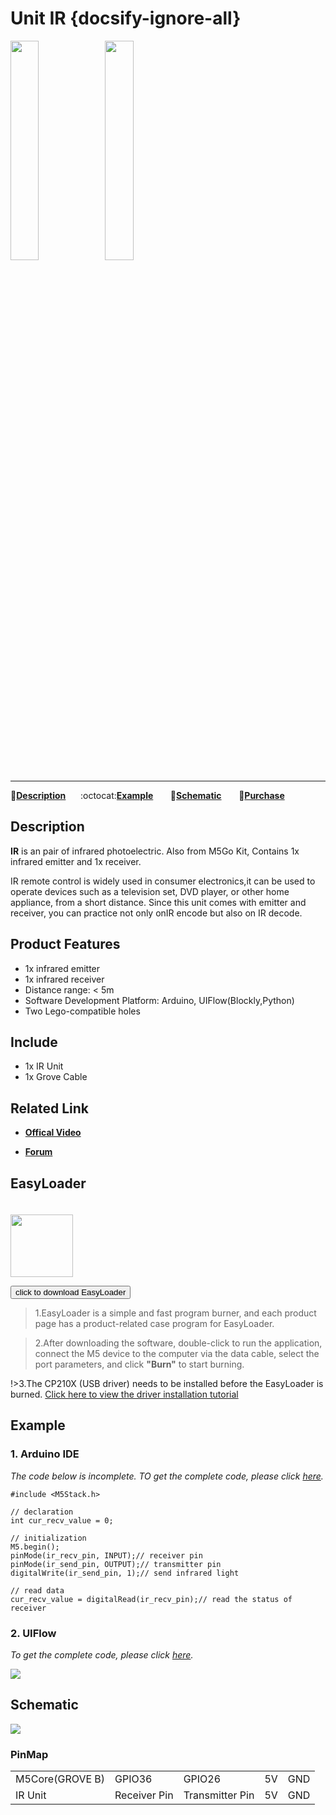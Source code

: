 # Unit IR {docsify-ignore-all}

<img src="assets/img/product_pics/unit/M5GO_Unit_ir.png" width="30%" height="30%"><img src="assets/img/product_pics/unit/unit_ir_grove_b.png" width="30%" height="30%">

***

:memo:**[Description](#Description)**&nbsp;&nbsp;&nbsp;&nbsp;&nbsp;&nbsp;:octocat:**[Example](#Example)**&nbsp;&nbsp;&nbsp;&nbsp;&nbsp;&nbsp; :electric_plug:**[Schematic](#Schematic)** &nbsp;&nbsp;&nbsp;&nbsp;&nbsp;&nbsp;🛒**[Purchase](https://www.aliexpress.com/store/product/M5Stack-Official-Mini-Infrared-Unit-IR-Remote-Reflective-Sensor-with-Receiver-and-Transmitter-GPIO-GROVE-Connector/3226069_32933215001.html?spm=a2g1y.12024536.productList_5885013.subject_20)**

## Description

**IR** is an pair of infrared photoelectric. Also from M5Go Kit, Contains 1x infrared emitter and 1x receiver.

IR remote control is widely used in consumer electronics,it can be used to operate devices such as a television set, DVD player, or other home appliance, from a short distance. Since this unit comes with emitter and receiver, you can practice not only onIR encode but also on IR decode.

## Product Features

- 1x infrared emitter
- 1x infrared receiver
- Distance range: < 5m
- Software Development Platform: Arduino, UIFlow(Blockly,Python)
- Two Lego-compatible holes

## Include

- 1x IR Unit
- 1x Grove Cable

## Related Link

- **[Offical Video](https://www.youtube.com/channel/UCozgFVglWYQXbvTmGyS739w)**

- **[Forum](http://forum.m5stack.com/)**

## EasyLoader

<img src="https://m5stack.oss-cn-shenzhen.aliyuncs.com/image/EasyLoader_logo.png" width="100px" style="margin-top:20px">

<a href="https://m5stack.oss-cn-shenzhen.aliyuncs.com/EasyLoader/Unit/EasyLoader_IR.exe"><button type="button" class="btn btn-primary">click to download EasyLoader</button></a>

>1.EasyLoader is a simple and fast program burner, and each product page has a product-related case program for EasyLoader.

>2.After downloading the software, double-click to run the application, connect the M5 device to the computer via the data cable, select the port parameters, and click **"Burn"** to start burning.

!>3.The CP210X (USB driver) needs to be installed before the EasyLoader is burned. [Click here to view the driver installation tutorial](en/related_documents/establish_serial_connection)

## Example

### 1. Arduino IDE

*The code below is incomplete. TO get the complete code, please click [here](https://github.com/m5stack/M5-ProductExampleCodes/tree/master/Unit/IR/Arduino).*

```arduino
#include <M5Stack.h>

// declaration
int cur_recv_value = 0;

// initialization
M5.begin();
pinMode(ir_recv_pin, INPUT);// receiver pin
pinMode(ir_send_pin, OUTPUT);// transmitter pin
digitalWrite(ir_send_pin, 1);// send infrared light

// read data
cur_recv_value = digitalRead(ir_recv_pin);// read the status of receiver
```

### 2. UIFlow

*To get the complete code, please click [here](https://github.com/m5stack/M5-ProductExampleCodes/tree/master/Unit/IR/UIFlow).*

<img src="assets/img/product_pics/unit/unit_example/IR/example_unit_ir_03.png">

## Schematic

<img src="assets/img/product_pics/unit/ir_sch.JPG">

### PinMap

<table>
 <tr><td>M5Core(GROVE B)</td><td>GPIO36</td><td>GPIO26</td><td>5V</td><td>GND</td></tr>
 <tr><td>IR Unit</td><td>Receiver Pin</td><td>Transmitter Pin</td><td>5V</td><td>GND</td></tr>
</table>